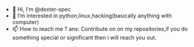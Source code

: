 - 👋 Hi, I’m @dexter-spec
- 👀 I’m interested in python,linux,hacking(basically anything with computer)
- 📫 How to reach me ? ans: Contribute on on my repositories,if you do something special or significant then i will reach you out.

<!---
dexter-spec/dexter-spec is a ✨ special ✨ repository because its `README.md` (this file) appears on your GitHub profile.
You can click the Preview link to take a look at your changes.
--->
